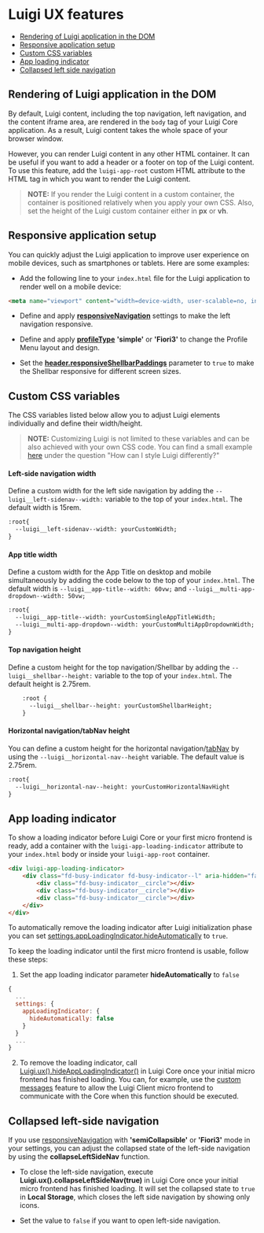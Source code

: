 <!-- meta
{
  "node": {
    "label": "UI features",
    "category": {
      "label": "Luigi Core",
      "collapsible": true
    },
    "metaData": {
      "categoryPosition": 2,
      "position": 2
    }
  }
}
meta -->


# Luigi UX features

- [Rendering of Luigi application in the DOM](#rendering-of-luigi-application-in-the-dom)
- [Responsive application setup](#responsive-application-setup)
- [Custom CSS variables](#custom-css-variables)
- [App loading indicator](#app-loading-indicator)
- [Collapsed left side navigation](#collapsed-left-side-navigation)

## Rendering of Luigi application in the DOM

By default, Luigi content, including the top navigation, left navigation, and the content iframe area, are rendered in the `body` tag of your Luigi Core application. As a result, Luigi content takes the whole space of your browser window.

However, you can render Luigi content in any other HTML container. It can be useful if you want to add a header or a footer on top of the Luigi content. To use this feature, add the `luigi-app-root` custom HTML attribute to the HTML tag in which you want to render the Luigi content.

<!-- add-attribute:class:warning -->
>**NOTE:** If you render the Luigi content in a custom container, the container is positioned relatively when you apply your own CSS. Also, set the height of the Luigi custom container either in **px** or **vh**.

<!-- keywords: render in div, load in custom container, add own header or footer -->

## Responsive application setup

You can quickly adjust the Luigi application to improve user experience on mobile devices, such as smartphones or tablets. Here are some examples:

* Add the following line to your `index.html` file for the Luigi application to render well on a mobile device:

```html
<meta name="viewport" content="width=device-width, user-scalable=no, initial-scale=1, maximum-scale=1, minimum-scale=1">
```

* Define and apply [**responsiveNavigation**](general-settings.md#responsivenavigation) settings to make the left navigation responsive.

* Define and apply [**profileType**](general-settings.md#profiletype) **'simple'**  or **'Fiori3'** to change the Profile Menu layout and design.

* Set the [**header.responsiveShellbarPaddings**](general-settings.md#headerresponsiveshellbarpaddings) parameter to `true` to make the Shellbar responsive for different screen sizes. 

## Custom CSS variables

The CSS variables listed below allow you to adjust Luigi elements individually and define their width/height.

<!-- add-attribute:class:success -->
>**NOTE:** Customizing Luigi is not limited to these variables and can be also achieved with your own CSS code. You can find a small example [here](faq.md#ui-questions) under the question "How can I style Luigi differently?"

#### Left-side navigation width 

Define a custom width for the left side navigation by adding the `--luigi__left-sidenav--width:` variable to the top of your `index.html`. The default width is 15rem.

```html
:root{
  --luigi__left-sidenav--width: yourCustomWidth;
}
```

#### App title width 

Define a custom width for the App Title on desktop and mobile simultaneously by adding the code below to the top of your `index.html`. The default width is `--luigi__app-title--width: 60vw;` and `--luigi__multi-app-dropdown--width: 50vw;`

```html
:root{
  --luigi__app-title--width: yourCustomSingleAppTitleWidth;
  --luigi__multi-app-dropdown--width: yourCustomMultiAppDropdownWidth;
}
```
#### Top navigation height

Define a custom height for the top navigation/Shellbar by adding the `--luigi__shellbar--height:` variable to the top of your `index.html`. The default height is 2.75rem.

```html
    :root {
      --luigi__shellbar--height: yourCustomShellbarHeight;
    }
```

#### Horizontal navigation/tabNav height

You can define a custom height for the horizontal navigation/[tabNav](navigation-parameters-reference.md#tabnav) by using the `--luigi__horizontal-nav--height` variable. The default value is 2.75rem.

```html
:root{
  --luigi__horizontal-nav--height: yourCustomHorizontalNavHight
}
```

## App loading indicator

To show a loading indicator before Luigi Core or your first micro frontend is ready, add a container with the `luigi-app-loading-indicator` attribute to your `index.html` body or inside your `luigi-app-root` container.

```html
<div luigi-app-loading-indicator>
	<div class="fd-busy-indicator fd-busy-indicator--l" aria-hidden="false" aria-label="Loading">
		<div class="fd-busy-indicator__circle"></div>
		<div class="fd-busy-indicator__circle"></div>
		<div class="fd-busy-indicator__circle"></div>
	</div>
</div>
```

To automatically remove the loading indicator after Luigi initialization phase you can set [settings.appLoadingIndicator.hideAutomatically](navigation-parameters-reference.md#loadingindicatorhideautomatically) to `true`.

To keep the loading indicator until the first micro frontend is usable, follow these steps:

1. Set the app loading indicator parameter **hideAutomatically** to `false`

```javascript
{
  ...
  settings: {
    appLoadingIndicator: {
      hideAutomatically: false
    }
  }
  ...
}
```
2. To remove the loading indicator, call [Luigi.ux().hideAppLoadingIndicator()](./luigi-core-api.md#hideAppLoadingIndicator) in Luigi Core once your initial micro frontend has finished loading. You can, for example, use the [custom messages](./communication.md#custom-messages) feature to allow the Luigi Client micro frontend to communicate with the Core when this function should be executed.

## Collapsed left-side navigation

If you use [responsiveNavigation](general-settings.md#responsivenavigation) with **'semiCollapsible'** or **'Fiori3'** mode in your settings, you can adjust the collapsed state of the left-side navigation by using the **collapseLeftSideNav** function.

* To close the left-side navigation, execute **Luigi.ux().collapseLeftSideNav(true)** in Luigi Core once your initial micro frontend has finished loading. It will set the collapsed state to `true` in **Local Storage**, which closes the left side navigation by showing only icons.

* Set the value to `false` if you want to open left-side navigation.
